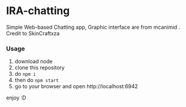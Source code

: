 # IRA-chatting
Simple Web-based Chatting app, Graphic interface are from mcanimid . Credit to SkinCraftxza

### Usage
1. download node
2. clone this repository
3. do `npm i`
4. then do `npm start`
5. go to your browser and open http://localhost:6942

enjoy :D
